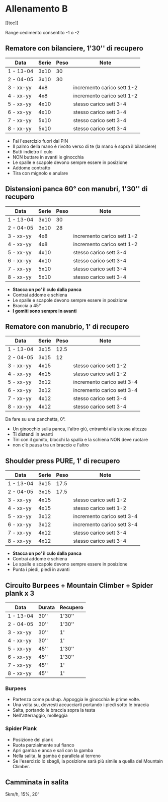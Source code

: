 # Allenamento B

[[toc]]

Range cedimento consentito -1 o -2

## Rematore con bilanciere, 1'30'' di recupero

| Data      | Serie | Peso | Note                       |
| --------- | ----- | ---- | -------------------------- |
| 1 - 13-04 | 3x10  | 30   |                            |
| 2 - 04-05 | 3x10  | 30   |                            |
| 3 - xx-yy | 4x8   |      | incremento carico sett 1-2 |
| 4 - xx-yy | 4x8   |      | incremento carico sett 1-2 |
| 5 - xx-yy | 4x10  |      | stesso carico sett 3-4     |
| 6 - xx-yy | 4x10  |      | stesso carico sett 3-4     |
| 7 - xx-yy | 5x10  |      | stesso carico sett 3-4     |
| 8 - xx-yy | 5x10  |      | stesso carico sett 3-4     |

- Fai l'esercizio fuori dal PIN
- Il palmo della mano è rivolto verso di te (la mano è sopra il bilanciere)
- Butti indietro il culo
- NON buttare in avanti le ginocchia
- Le spalle e scapole devono sempre essere in posizione
- Addome contratto
- Tira con mignolo e anulare

## Distensioni panca 60° con manubri, 1'30'' di recupero

| Data      | Serie | Peso | Note                       |
| --------- | ----- | ---- | -------------------------- |
| 1 - 13-04 | 3x10  | 30   |                            |
| 2 - 04-05 | 3x10  | 28   |                            |
| 3 - xx-yy | 4x8   |      | incremento carico sett 1-2 |
| 4 - xx-yy | 4x8   |      | incremento carico sett 1-2 |
| 5 - xx-yy | 4x10  |      | stesso carico sett 3-4     |
| 6 - xx-yy | 4x10  |      | stesso carico sett 3-4     |
| 7 - xx-yy | 5x10  |      | stesso carico sett 3-4     |
| 8 - xx-yy | 5x10  |      | stesso carico sett 3-4     |

- **Stacca un po' il culo dalla panca**
- Contrai addome e schiena
- Le spalle e scapole devono sempre essere in posizione
- Braccia a 45°
- **I gomiti sono sempre in avanti**

## Rematore con manubrio, 1' di recupero

| Data      | Serie | Peso | Note                       |
| --------- | ----- | ---- | -------------------------- |
| 1 - 13-04 | 3x15  | 12.5 |                            |
| 2 - 04-05 | 3x15  | 12   |                            |
| 3 - xx-yy | 4x15  |      | stesso carico sett 1-2     |
| 4 - xx-yy | 4x15  |      | stesso carico sett 1-2     |
| 5 - xx-yy | 3x12  |      | incremento carico sett 3-4 |
| 6 - xx-yy | 3x12  |      | incremento carico sett 3-4 |
| 7 - xx-yy | 4x12  |      | stesso carico sett 3-4     |
| 8 - xx-yy | 4x12  |      | stesso carico sett 3-4     |

Da fare su una panchetta, 0°.

- Un ginocchio sulla panca, l'altro giù, entrambi alla stessa altezza
- Ti distendi in avanti
- Tiri con il gomito, blocchi la spalla e la schiena NON deve ruotare
- non c'è pausa tra un braccio e l'altro

## Shoulder press PURE, 1' di recupero

| Data      | Serie | Peso | Note                       |
| --------- | ----- | ---- | -------------------------- |
| 1 - 13-04 | 3x15  | 17.5 |                            |
| 2 - 04-05 | 3x15  | 17.5 |                            |
| 3 - xx-yy | 4x15  |      | stesso carico sett 1-2     |
| 4 - xx-yy | 4x15  |      | stesso carico sett 1-2     |
| 5 - xx-yy | 3x12  |      | incremento carico sett 3-4 |
| 6 - xx-yy | 3x12  |      | incremento carico sett 3-4 |
| 7 - xx-yy | 4x12  |      | stesso carico sett 3-4     |
| 8 - xx-yy | 4x12  |      | stesso carico sett 3-4     |

- **Stacca un po' il culo dalla panca**
- Contrai addome e schiena
- Le spalle e scapole devono sempre essere in posizione
- Punta i piedi, piedi in avanti

## Circuito Burpees + Mountain Climber + Spider plank x 3

| Data      | Durata | Recupero |
| --------- | ------ | -------- |
| 1 - 13-04 | 30''   | 1'30''   |
| 2 - 04-05 | 30''   | 1'30''   |
| 3 - xx-yy | 30''   | 1'       |
| 4 - xx-yy | 30''   | 1'       |
| 5 - xx-yy | 45''   | 1'30''   |
| 6 - xx-yy | 45''   | 1'30''   |
| 7 - xx-yy | 45''   | 1'       |
| 8 - xx-yy | 45''   | 1'       |

### Burpees

- Partenza come pushup. Appoggia le ginocchia le prime volte.
- Una volta su, dovresti accucciarti portando i piedi sotto le braccia
- Salta, portando le braccia sopra la testa
- Nell'atterraggio, molleggia

### Spider Plank

- Posizione del plank
- Ruota parzialmente sul fianco
- Apri gamba e anca e sali con la gamba
- Nella salita, la gamba è parallela al terreno
- Se l'esercizio lo sbagli, la posizione sarà più simile a quella del Mountain Climber.

## Camminata in salita

5km/h, 15%, 20'
